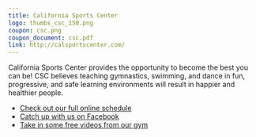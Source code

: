 ```yaml
---
title: California Sports Center
logo: thumbs_csc_150.png
coupon: csc.png
coupon_document: csc.pdf
link: http://calsportscenter.com/
---
```

California Sports Center provides the opportunity to become the best you can be! CSC believes teaching gymnastics, swimming, and dance in fun, progressive, and safe learning environments will result in happier and healthier people.

* [Check out our full online schedule](https://www.calsportscenter.com/csc-at-home-online-classes/)
* [Catch up with us on Facebook](https://www.facebook.com/CalSportsCenter)
* [Take in some free videos from our gym](https://m.youtube.com/channel/UCZc5wtyodAZh6DIp2xEIsTQ)
